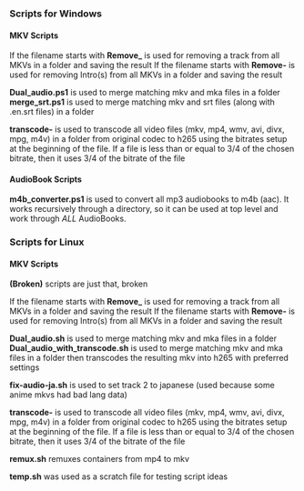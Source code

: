 ### Scripts for Windows
#### MKV Scripts

If the filename starts with **Remove_** is used for removing a track from all MKVs in a folder and saving the result
If the filename starts with **Remove-** is used for removing Intro(s) from all MKVs in a folder and saving the result

**Dual_audio.ps1** is used to merge matching mkv and mka files in a folder
**merge_srt.ps1** is used to merge matching mkv and srt files (along with .en.srt files) in a folder

**transcode-** is used to transcode all video files (mkv, mp4, wmv, avi, divx, mpg, m4v) in a folder from original codec to h265 using the bitrates setup at the beginning of the file. If a file is less than or equal to 3/4 of the chosen bitrate, then it uses 3/4 of the bitrate of the file

#### AudioBook Scripts
**m4b_converter.ps1** is used to convert all mp3 audiobooks to m4b (aac). It works recursively through a directory, so it can be used at top level and work through *ALL* AudioBooks.

### Scripts for Linux
#### MKV Scripts

**(Broken)** scripts are just that, broken

If the filename starts with **Remove_** is used for removing a track from all MKVs in a folder and saving the result
If the filename starts with **Remove-** is used for removing Intro(s) from all MKVs in a folder and saving the result

**Dual_audio.sh** is used to merge matching mkv and mka files in a folder
**Dual_audio_with_transcode.sh** is used to merge matching mkv and mka files in a folder then transcodes the resulting mkv into h265 with preferred settings

**fix-audio-ja.sh** is used to set track 2 to japanese (used because some anime mkvs had bad lang data)

**transcode-** is used to transcode all video files (mkv, mp4, wmv, avi, divx, mpg, m4v) in a folder from original codec to h265 using the bitrates setup at the beginning of the file. If a file is less than or equal to 3/4 of the chosen bitrate, then it uses 3/4 of the bitrate of the file

**remux.sh** remuxes containers from mp4 to mkv

**temp.sh** was used as a scratch file for testing script ideas
